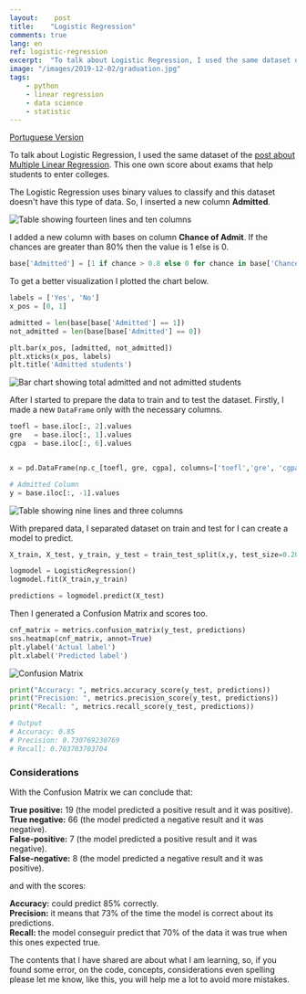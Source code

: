 ```yaml
---
layout:    post
title:    "Logistic Regression"
comments: true
lang: en
ref: logistic-regression
excerpt:  "To talk about Logistic Regression, I used the same dataset of the post about Multiple Linear Regression. This one own scores about exams that help students to enter in colleges."
image: "/images/2019-12-02/graduation.jpg"
tags:
    - python
    - linear regression
    - data science
    - statistic
---
```


[Portuguese Version]({{site.url}}/2020/01/04/regressao-logistica)

To talk about Logistic Regression, I used the same dataset of the [post about Multiple Linear Regression]({{site.url}}/2019/12/02/multiple-linear-regression). This one own score about exams that help students to enter colleges.  

The Logistic Regression uses binary values to classify and this dataset doesn't have this type of data. So, I inserted a new column **Admitted**.

![Table showing fourteen lines and ten columns]({{site.url}}/images/2020-01-04/new_column.png)

I added a new column with bases on column **Chance of Admit**. If the chances are greater than 80% then the value is 1 else is 0.

```python
base['Admitted'] = [1 if chance > 0.8 else 0 for chance in base['Chance of Admit ']]
```

To get a better visualization I plotted the chart below.

```python
labels = ['Yes', 'No']
x_pos = [0, 1]

admitted = len(base[base['Admitted'] == 1])
not_admitted = len(base[base['Admitted'] == 0])

plt.bar(x_pos, [admitted, not_admitted])
plt.xticks(x_pos, labels)
plt.title('Admitted students')
```

![Bar chart showing total admitted and not admitted students]({{site.url}}/images/2020-01-04/admitted_chart.png)

After I started to prepare the data to train and to test the dataset. Firstly, I made a new ```DataFrame``` only with the necessary columns.

```python
toefl = base.iloc[:, 2].values
gre   = base.iloc[:, 1].values
cgpa  = base.iloc[:, 6].values


x = pd.DataFrame(np.c_[toefl, gre, cgpa], columns=['toefl','gre', 'cgpa'])

# Admitted Column
y = base.iloc[:, -1].values
```

![Table showing nine lines and three columns]({{site.url}}/images/2020-01-04/new_dataframe.png)

With prepared data, I separated dataset on train and test for I can create a model to predict.

```python
X_train, X_test, y_train, y_test = train_test_split(x,y, test_size=0.20, random_state=42)

logmodel = LogisticRegression()
logmodel.fit(X_train,y_train)

predictions = logmodel.predict(X_test)
```

Then I generated a Confusion Matrix and scores too.

```python
cnf_matrix = metrics.confusion_matrix(y_test, predictions)
sns.heatmap(cnf_matrix, annot=True)
plt.ylabel('Actual label')
plt.xlabel('Predicted label')
```

![Confusion Matrix]({{site.url}}/images/2020-01-04/confusion_matrix.png)

```python
print("Accuracy: ", metrics.accuracy_score(y_test, predictions))
print("Precision: ", metrics.precision_score(y_test, predictions))
print("Recall: ", metrics.recall_score(y_test, predictions))

# Output
# Accuracy: 0.85
# Precision: 0.730769230769
# Recall: 0.703703703704
```

### Considerations

With the Confusion Matrix we can conclude that:

**True positive:** 19 (the model predicted a positive result and it was positive).  
**True negative:** 66 (the model predicted a negative result and it was negative).    
**False-positive:** 7 (the model predicted a positive result and it was negative).  
**False-negative:** 8 (the model predicted a negative result and it was positive).  

and with the scores:

**Accuracy:** could predict 85% correctly.  
**Precision:** it means that 73% of the time the model is correct about its predictions.  
**Recall:** the model conseguir predict that 70% of the data it was true when this ones expected true.  

The contents that I have shared are about what I am learning, so, if you found some error, on the code, concepts, considerations even spelling please let me know, like this, you will help me a lot to avoid more mistakes. 




